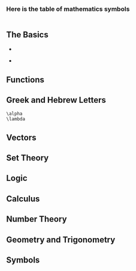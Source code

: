 ### Here is the table of mathematics symbols

```
```
## The Basics
+  
-  


## Functions

## Greek and Hebrew Letters
```
\alpha
\lambda
```

## Vectors

## Set Theory

## Logic

## Calculus

## Number Theory

## Geometry and Trigonometry

## Symbols
